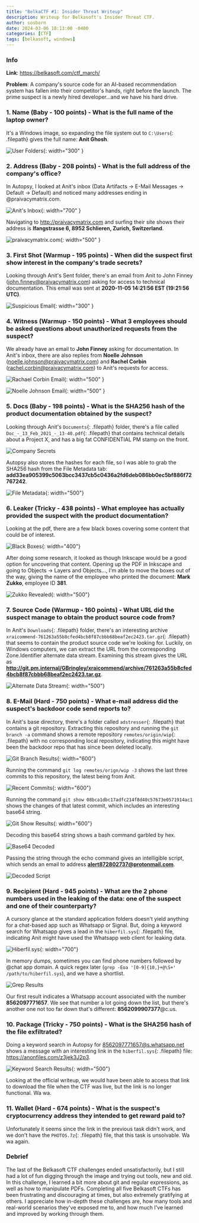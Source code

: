 ```yaml
---
title: "BelkaCTF #1: Insider Threat Writeup"
description: Writeup for Belkasoft's Insider Threat CTF.
author: sosborn
date: 2024-03-06 18:13:00 -0400
categories: [CTF]
tags: [belkasoft, windows]
---
```


### Info

**Link**: <https://belkasoft.com/ctf_march/>

**Problem**: A company's source code for an AI-based recommendation system has fallen into their competitor's hands, right before the launch. The prime suspect is a newly hired developer...and we have his hard drive.

### 1. Name (Baby - 100 points) - What is the full name of the laptop owner?

It's a Windows image, so expanding the file system out to `C:\Users`{: .filepath} gives the full name: **Anit Ghosh**.

![User Folders](/assets/img/2024-03-06/1_1.png){: width="300" }

### 2. Address (Baby - 208 points) - What is the full address of the company's office?

In Autopsy, I looked at Anit's inbox (Data Artifacts -> E-Mail Messages -> Default -> Default) and noticed many addresses ending in @praivacymatrix.com.

![Anit's Inbox](/assets/img/2024-03-06/2_1.png){: width="700" }

Navigating to <http://praivacymatrix.com> and surfing their site shows their address is **Ifangstrasse 6, 8952 Schlieren, Zurich, Switzerland**.

![praivacymatrix.com](/assets/img/2024-03-06/2_2.png){: width="500" }

### 3. First Shot (Warmup - 195 points) - When did the suspect first show interest in the company's trade secrets?

Looking through Anit's Sent folder, there's an email from Anit to John Finney (john.finney@praivacymatrix.com) asking for access to technical documentation. This email was sent at **2020-11-05 14:21:56 EST (19:21:56 UTC)**.

![Suspicious Email](/assets/img/2024-03-06/3_1.png){: width="300" }

### 4. Witness (Warmup - 150 points) - What 3 employees should be asked questions about unauthorized requests from the suspect?

We already have an email to **John Finney** asking for documentation. In Anit's inbox, there are also replies from **Noelle Johnson** (noelle.johnson@praivacymatrix.com) and **Rachel Corbin** (rachel.corbin@praivacymatrix.com) to Anit's requests for access.

![Rachael Corbin Email](/assets/img/2024-03-06/4_1.png){: width="500" }

![Noelle Johnson Email](/assets/img/2024-03-06/4_2.png){: width="500" }

### 5. Docs (Baby - 198 points) - What is the SHA256 hash of the product documentation obtained by the suspect?

Looking through Anit's `Documents`{: .filepath} folder, there's a file called `Doc_-_13_Feb_2021_-_13-40.pdf`{: .filepath} that contains technical details about a Project X, and has a big fat CONFIDENTIAL PM stamp on the front.

![Company Secrets](/assets/img/2024-03-06/5_1.png)

Autopsy also stores the hashes for each file, so I was able to grab the SHA256 hash from the File Metadata tab: **add33ea905399c5063bcc3437cb5c0436a2fd6deb086bb0ec5bf886f72767242**.

![File Metadata](/assets/img/2024-03-06/5_2.png){: width="500"}

### 6. Leaker (Tricky - 438 points) - What employee has actually provided the suspect with the product documentation?

Looking at the pdf, there are a few black boxes covering some content that could be of interest.

![Black Boxes](/assets/img/2024-03-06/6_1.png){: width="400"}

After doing some research, it looked as though Inkscape would be a good option for uncovering that content. Opening up the PDF in Inkscape and going to Objects -> Layers and Objects..., I'm able to move the boxes out of the way, giving the name of the employee who printed the document: **Mark Zukko**, employee ID **381**.

![Zukko Revealed](/assets/img/2024-03-06/6_2.png){: width="500"}

### 7. Source Code (Warmup - 160 points) - What URL did the suspect manage to obtain the product source code from?

In Anit's `Downloads`{: .filepath} folder, there's an interesting archive `xraicommend-761263a55b8cfed4bcb8f87cbbb68beaf2ec2423.tar.gz`{: .filepath} that seems to contain the product source code we're looking for. Luckily, on Windows computers, we can extract the URL from the corresponding Zone.Identifier alternate data stream. Examining this stream gives the URL as **http://git.pm.internal/GBringley/xraicommend/archive/761263a55b8cfed4bcb8f87cbbb68beaf2ec2423.tar.gz**.

![Alternate Data Stream](/assets/img/2024-03-06/7_1.png){: width="500"}

### 8. E-Mail (Hard - 750 points) - What e-mail address did the suspect's backdoor code send reports to?

In Anit's base directory, there's a folder called `adstresser`{: .filepath} that contains a git repository. Extracting this repository and running the `git branch -a` command shows a remote repository `remotes/origin/wip`{: .filepath} with no corresponding local repository, indicating this might have been the backdoor repo that has since been deleted locally.

![Git Branch Results](/assets/img/2024-03-06/8_1.png){: width="600"}

Running the command `git log remotes/orign/wip -3` shows the last three commits to this repository, the latest being from Anit.

![Recent Commits](/assets/img/2024-03-06/8_2.png){: width="600"}

Running the command `git show 08bca1dbc17adfc214f8d40c57673e0571914ac1` shows the changes of that latest commit, which includes an interesting base64 string.

![Git Show Results](/assets/img/2024-03-06/8_3.png){: width="600"}

Decoding this base64 string shows a bash command garbled by hex.

![Base64 Decoded](/assets/img/2024-03-06/8_4.png)

Passing the string through the echo command gives an intelligible script, which sends an email to address **alert872802737@protonmail.com**.

![Decoded Script](/assets/img/2024-03-06/8_5.png)

### 9. Recipient (Hard - 945 points) - What are the 2 phone numbers used in the leaking of the data: one of the suspect and one of their counterparty?

A cursory glance at the standard application folders doesn't yield anything for a chat-based app such as Whatsapp or Signal. But, doing a keyword search for Whatsapp gives a lead in the `hiberfil.sys`{: .filepath} file, indicating Anit might have used the Whatsapp web client for leaking data.

![Hiberfil.sys](/assets/img/2024-03-06/9_1.png){: width="700"}

In memory dumps, sometimes you can find phone numbers followed by @chat app domain. A quick regex later (`grep -Eoa '[0-9]{10,}+@\S+' /path/to/hiberfil.sys`), and we have a shortlist.

![Grep Results](/assets/img/2024-03-06/9_2.png)

Our first result indicates a Whatsapp account associated with the number **8562097771657**. We see that number a lot going down the list, but there's another one not too far down that's different: **8562099907377**@c.us.

### 10. Package (Tricky - 750 points) - What is the SHA256 hash of the file exfiltrated?

Doing a keyword search in Autopsy for 8562097771657@s.whatsapp.net shows a message with an interesting link in the `hiberfil.sys`{: .filepath} file: <https://anonfiles.com/z3jek3J2p3>.

![Keyword Search Results](/assets/img/2024-03-06/10_1.png){: width="500"}

Looking at the official writeup, we would have been able to access that link to download the file when the CTF was live, but the link is no longer functional. Wa wa.

### 11. Wallet (Hard - 674 points) - What is the suspect's cryptocurrency address they intended to get reward paid to?

Unfortunately it seems since the link in the previous task didn't work, and we don't have the `PHOTOS.7z`{: .filepath} file, that this task is unsolvable. Wa wa again.

### Debrief

The last of the Belkasoft CTF challenges ended unsatisfactorily, but I still had a lot of fun digging through the image and trying out tools, new and old. In this challenge, I learned a bit more about git and regular expressions, as well as how to manipulate PDFs. Completing all five Belkasoft CTFs has been frustrating and discouraging at times, but also extremely gratifying at others. I appreciate how in-depth these challenges are, how many tools and real-world scenarios they've exposed me to, and how much I've learned and improved by working through them.


